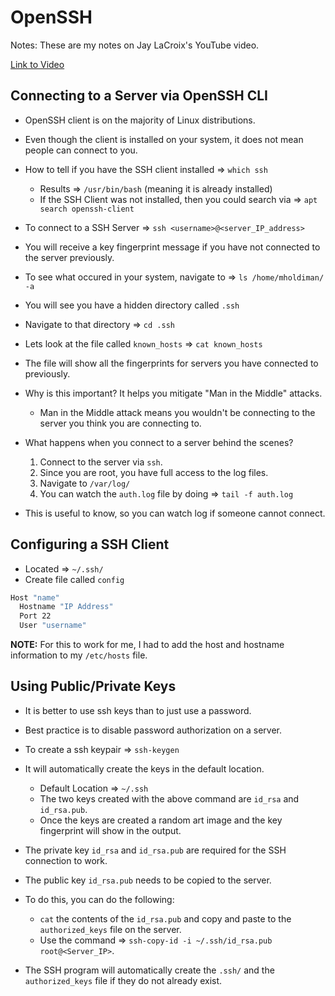 # OpenSSH

Notes:  These are my notes on Jay LaCroix's YouTube video.

[Link to Video](https://youtu.be/YS5Zh7KExvE)

## Connecting to a Server via OpenSSH CLI

* OpenSSH client is on the majority of Linux distributions.
* Even though the client is installed on your system, it does not mean people can connect to you.  
* How to tell if you have the SSH client installed => `which ssh`  
    * Results => `/usr/bin/bash` (meaning it is already installed)  
    * If the SSH Client was not installed, then you could search via => `apt search openssh-client`  

* To connect to a SSH Server => `ssh <username>@<server_IP_address>`
* You will receive a key fingerprint message if you have not connected to the server previously.  
* To see what occured in your system, navigate to => `ls /home/mholdiman/ -a`  
* You will see you have a hidden directory called `.ssh`
* Navigate to that directory => `cd .ssh`  
* Lets look at the file called `known_hosts` => `cat known_hosts`  
* The file will show all the fingerprints for servers you have connected to previously.  
* Why is this important?  It helps you mitigate "Man in the Middle" attacks.
  * Man in the Middle attack means you wouldn't be connecting to the server you think you are connecting to.  

* What happens when you connect to a server behind the scenes?
    1. Connect to the server via `ssh`.  
    2. Since you are root, you have full access to the log files.  
    3. Navigate to `/var/log/`  
    4. You can watch the `auth.log` file by doing => `tail -f auth.log`

* This is useful to know, so you can watch log if someone cannot connect.

## Configuring a SSH Client

* Located => `~/.ssh/`
* Create file called `config`

```bash
Host "name"
  Hostname "IP Address"
  Port 22
  User "username"
```
__NOTE:__ For this to work for me, I had to add the host and hostname information to my `/etc/hosts` file.  

## Using Public/Private Keys

* It is better to use ssh keys than to just use a password.
* Best practice is to disable password authorization on a server.
* To create a ssh keypair => `ssh-keygen`
* It will automatically create the keys in the default location.  

    * Default Location => `~/.ssh`
    * The two keys created with the above command are `id_rsa` and `id_rsa.pub`.
    * Once the keys are created a random art image and the key fingerprint will show in the output.  

* The private key `id_rsa` and `id_rsa.pub` are required for the SSH connection to work.
* The public key `id_rsa.pub` needs to be copied to the server.
* To do this, you can do the following:  

    * `cat` the contents of the `id_rsa.pub` and copy and paste to the `authorized_keys` file on the server.
    * Use the command => `ssh-copy-id -i ~/.ssh/id_rsa.pub root@<Server_IP>`.  

* The SSH program will automatically create the `.ssh/` and the `authorized_keys` file if they do not already exist.  

